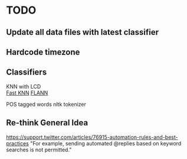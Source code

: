 TODO
====

Update all data files with latest classifier
--------------------------------------------  
  
Hardcode timezone
-----------------  

Classifiers
------------  
KNN with LCD  
[Fast KNN](http://www.reddit.com/r/MachineLearning/comments/10u4hq/what_is_the_state_of_the_art_for_efficient/)
[FLANN](http://www.cs.ubc.ca/~mariusm/index.php/FLANN/FLANN)

POS tagged words
nltk tokenizer

Re-think General Idea
---------------------
https://support.twitter.com/articles/76915-automation-rules-and-best-practices
"For example, sending automated @replies based on keyword searches is not permitted."